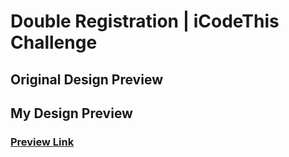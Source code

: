# Double Registration | iCodeThis Challenge

## Original Design Preview

## My Design Preview

### [Preview Link](https://htmlpreview.github.io/?https://github.com/selimbiber/Tailwind-CSS-Challenges/blob/main/DoubleRegistration/index.html)
